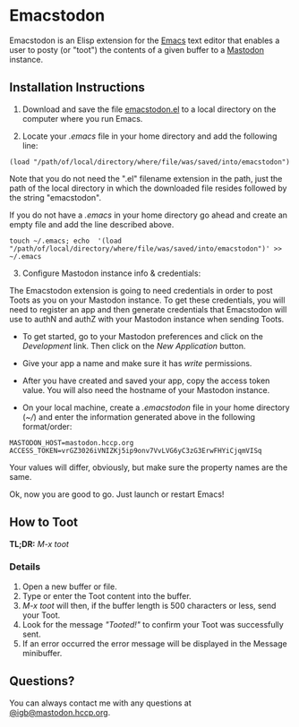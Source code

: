 # Emacstodon

Emacstodon is an Elisp extension for the [Emacs](https://www.gnu.org/software/emacs/) text editor that enables a user to posty (or "toot") the contents of a given buffer to a [Mastodon](https://joinmastodon.org) instance.

## Installation Instructions

1. Download and save the file [emacstodon.el](https://raw.githubusercontent.com/igb/emacstodon/master/emacstodon.el) to a local directory on the computer where you run Emacs.

2. Locate your *.emacs* file in your home directory and add the following line:
```Elisp
(load "/path/of/local/directory/where/file/was/saved/into/emacstodon")
```
Note that you do not need the ".el" filename extension in the path, just the path of the local directory in which the downloaded file resides followed by the string "emacstodon".

If you do not have a *.emacs* in your home directory go ahead and create an empty file and add the line described above.

```Shell
touch ~/.emacs; echo  '(load "/path/of/local/directory/where/file/was/saved/into/emacstodon")' >> ~/.emacs
```

3. Configure Mastodon instance info & credentials:

The Emacstodon extension is going to need credentials in order to post Toots as you on your Mastodon instance. To get these credentials, you will need to register an app and then generate credentials that Emacstodon will use to authN and authZ with your Mastodon instance when sending Toots.
  
  * To get started, go to your Mastodon preferences and click on the *Development* link.  Then click on the *New Application* button.

  * Give your app a name and make sure it has *write* permissions.
  
  * After you have created and saved your app, copy the access token value. You will also need the hostname of your Mastodon instance.
  
  * On your local machine, create a *.emacstodon* file in your home directory (*~/*) and enter the information generated above in the following format/order:


```Text
MASTODON_HOST=mastodon.hccp.org
ACCESS_TOKEN=vrGZ3026iVNIZKj5ip9onv7VvLVG6yC3zG3ErwFHYiCjqmVISq
```

Your values will differ, obviously, but make sure the property names are the same.

Ok, now you are good to go. Just launch or restart Emacs!

## How to Toot

**TL;DR:** *M-x toot*

### Details ###
1. Open a new buffer or file.
2. Type or enter the Toot content into the buffer.
3. *M-x toot* will then, if the buffer length is 500 characters or less, send your Toot.
4. Look for the message *"Tooted!"* to confirm your Toot was successfully sent.
5. If an error occurred the error message will be displayed in the Message minibuffer.

## Questions? ##

You can always contact me with any questions at [@igb@mastodon.hccp.org](https://mastodon.hccp.org/web/accounts/2).
